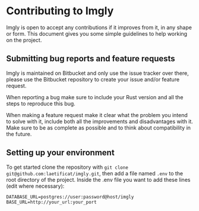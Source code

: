 # Contributing to Imgly
Imgly is open to accept any contributions if it improves from it, in any shape or form. This document gives you some
simple guidelines to help working on the project.

## Submitting bug reports and feature requests
Imgly is maintained on Bitbucket and only use the issue tracker over there, please use the Bitbucket repository to create
your issue and/or feature request.

When reporting a bug make sure to include your Rust version and all the steps to reproduce this bug.

When making a feature request make it clear what the problem you intend to solve with it, include both all the improvements
and disadvantages with it. Make sure to be as complete as possible and to think about compatibility in the future.

## Setting up your environment
To get started clone the repository with `git clone git@github.com:laetificat/imgly.git`, then add a file named `.env`
to the root directory of the project.
Inside the .env file you want to add these lines (edit where necessary):
```
DATABASE_URL=postgres://user:password@host/imgly
BASE_URL=http://your_url:your_port
```